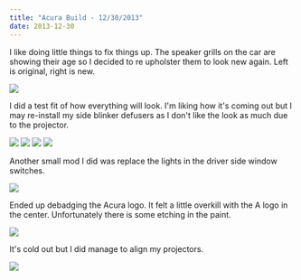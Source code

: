 ```yaml
---
title: "Acura Build - 12/30/2013"
date: 2013-12-30
---
```


I like doing little things to fix things up. The speaker grills on the car are showing their age so I decided to re upholster them to look new again. Left is original, right is new.

<img src="/img/acura/13-12-30/1.jpg" class="image-center">

I did a test fit of how everything will look. I'm liking how it's coming out but I may re-install my side blinker defusers as I don't like the look as much due to the projector.

<img src="/img/acura/13-12-30/2.jpg" class="image-center">
<img src="/img/acura/13-12-30/3.jpg" class="image-center">
<img src="/img/acura/13-12-30/4.jpg" class="image-center">
<img src="/img/acura/13-12-30/5.jpg" class="image-center">

Another small mod I did was replace the lights in the driver side window switches.

<img src="/img/acura/13-12-30/8.jpg" class="image-center">

Ended up debadging the Acura logo. It felt a little overkill with the A logo in the center. Unfortunately there is some etching in the paint.

<img src="/img/acura/13-12-30/9.jpg" class="image-center">

It's cold out but I did manage to align my projectors.

<img src="/img/acura/13-12-30/10.jpg" class="image-center">

